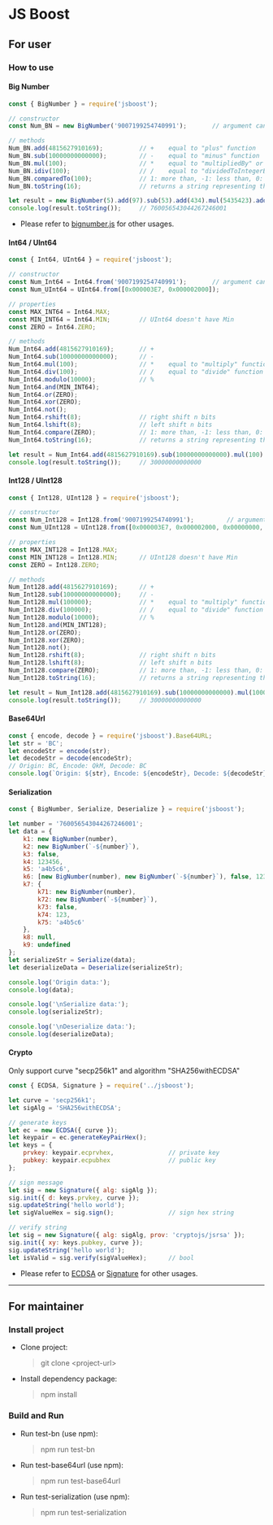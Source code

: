 # JS Boost #

## For user ##

### How to use ###

#### Big Number ####

```javascript
const { BigNumber } = require('jsboost');

// constructor
const Num_BN = new BigNumber('9007199254740991');       // argument can be a number, string or BigNumber

// methods
Num_BN.add(4815627910169);          // +    equal to "plus" function
Num_BN.sub(10000000000000);         // -    equal to "minus" function
Num_BN.mul(100);                    // *    equal to "multipliedBy" or "times" function
Num_BN.idiv(100);                   // /    equal to "dividedToIntegerBy" function
Num_BN.comparedTo(100);             // 1: more than, -1: less than, 0: equal
Num_BN.toString(16);                // returns a string representing the value of this number in the specified base, base default: 10

let result = new BigNumber(5).add(97).sub(53).add(434).mul(5435423).add(321453).mul(21).idiv(2).pow(2);
console.log(result.toString());     // 760056543044267246001
```

* Please refer to [bignumber.js](http://mikemcl.github.io/bignumber.js/) for other usages.

#### Int64 / UInt64 ####

```javascript
const { Int64, UInt64 } = require('jsboost');

// constructor
const Num_Int64 = Int64.from('9007199254740991');       // argument can be a number, string or Number Array (little-endian)
const Num_UInt64 = UInt64.from([0x000003E7, 0x000002000]);

// properties
const MAX_INT64 = Int64.MAX;
const MIN_INT64 = Int64.MIN;        // UInt64 doesn't have Min
const ZERO = Int64.ZERO;

// methods
Num_Int64.add(4815627910169);       // +
Num_Int64.sub(10000000000000);      // -
Num_Int64.mul(100);                 // *    equal to "multiply" function
Num_Int64.div(100);                 // /    equal to "divide" function
Num_Int64.modulo(10000);            // %
Num_Int64.and(MIN_INT64);
Num_Int64.or(ZERO);
Num_Int64.xor(ZERO);
Num_Int64.not();
Num_Int64.rshift(8);                // right shift n bits
Num_Int64.lshift(8);                // left shift n bits
Num_Int64.compare(ZERO);            // 1: more than, -1: less than, 0: equal
Num_Int64.toString(16);             // returns a string representing the value of this number in the specified base, base default: 10

let result = Num_Int64.add(4815627910169).sub(10000000000000).mul(100).div(100);
console.log(result.toString());     // 30000000000000
```

#### Int128 / UInt128 ####

```javascript
const { Int128, UInt128 } = require('jsboost');

// constructor
const Num_Int128 = Int128.from('9007199254740991');         // argument can be a number, string or Number Array (little-endian)
const Num_UInt128 = UInt128.from([0x000003E7, 0x000002000, 0x00000000, 0x00000000]);

// properties
const MAX_INT128 = Int128.MAX;
const MIN_INT128 = Int128.MIN;      // UInt128 doesn't have Min
const ZERO = Int128.ZERO;

// methods
Num_Int128.add(4815627910169);      // +
Num_Int128.sub(10000000000000);     // -
Num_Int128.mul(100000);             // *    equal to "multiply" function
Num_Int128.div(100000);             // /    equal to "divide" function
Num_Int128.modulo(10000);           // %
Num_Int128.and(MIN_INT128);
Num_Int128.or(ZERO);
Num_Int128.xor(ZERO);
Num_Int128.not();
Num_Int128.rshift(8);               // right shift n bits
Num_Int128.lshift(8);               // left shift n bits
Num_Int128.compare(ZERO);           // 1: more than, -1: less than, 0: equal
Num_Int128.toString(16);            // returns a string representing the value of this number in the specified base, base default: 10

let result = Num_Int128.add(4815627910169).sub(10000000000000).mul(100000).div(100000);
console.log(result.toString());     // 30000000000000
```

#### Base64Url ####

```javascript
const { encode, decode } = require('jsboost').Base64URL;
let str = 'BC';
let encodeStr = encode(str);
let decodeStr = decode(encodeStr);
// Origin: BC, Encode: QkM, Decode: BC
console.log(`Origin: ${str}, Encode: ${encodeStr}, Decode: ${decodeStr}`);
```

#### Serialization ####

```javascript
const { BigNumber, Serialize, Deserialize } = require('jsboost');

let number = '760056543044267246001';
let data = {
    k1: new BigNumber(number),
    k2: new BigNumber(`-${number}`),
    k3: false,
    k4: 123456,
    k5: 'a4b5c6',
    k6: [new BigNumber(number), new BigNumber(`-${number}`), false, 123456, 'a4b5c6'],
    k7: {
        k71: new BigNumber(number),
        k72: new BigNumber(`-${number}`),
        k73: false,
        k74: 123,
        k75: 'a4b5c6'
    },
    k8: null,
    k9: undefined
};
let serializeStr = Serialize(data);
let deserializeData = Deserialize(serializeStr);

console.log('Origin data:');
console.log(data);

console.log('\nSerialize data:');
console.log(serializeStr);

console.log('\nDeserialize data:');
console.log(deserializeData);
```

#### Crypto ####

Only support curve "secp256k1" and algorithm "SHA256withECDSA"

```javascript
const { ECDSA, Signature } = require('../jsboost');

let curve = 'secp256k1';
let sigAlg = 'SHA256withECDSA';

// generate keys
let ec = new ECDSA({ curve });
let keypair = ec.generateKeyPairHex();
let keys = {
    prvkey: keypair.ecprvhex,               // private key
    pubkey: keypair.ecpubhex                // public key
};

// sign message
let sig = new Signature({ alg: sigAlg });
sig.init({ d: keys.prvkey, curve });
sig.updateString('hello world');
let sigValueHex = sig.sign();               // sign hex string

// verify string
let sig = new Signature({ alg: sigAlg, prov: 'cryptojs/jsrsa' });
sig.init({ xy: keys.pubkey, curve });
sig.updateString('hello world');
let isValid = sig.verify(sigValueHex);      // bool
```

* Please refer to [ECDSA](https://kjur.github.io/jsrsasign/api/symbols/KJUR.crypto.ECDSA.html) or [Signature](https://kjur.github.io/jsrsasign/api/symbols/KJUR.crypto.Signature.html) for other usages.

---

## For maintainer ##

### Install project ###

* Clone project:
    > git clone \<project-url\>

* Install dependency package:
    > npm install

### Build and Run ###

* Run test-bn (use npm):
    > npm run test-bn

* Run test-base64url (use npm):
    > npm run test-base64url

* Run test-serialization (use npm):
    > npm run test-serialization
